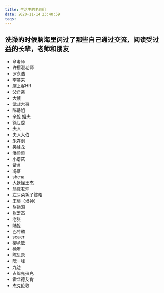 ```yaml
---
title: 生活中的老师们
date: 2020-11-14 23:40:59
tags:
---
```

洗澡的时候脑海里闪过了那些自己通过交流，阅读受过益的长辈，老师和朋友
-
- 章老师
- 许樱淑老师
- 罗永浩
- 李笑来
- 座上客HR
- 父母亲
- 大姨
- 武超大哥
- 陈静姐
- 亲姐 姐夫
- 徐世委
- 夫人
- 夫人大伯
- 朱存剑
- 吴旭龙
- 潘梁梁
- 小蘑菇
- 黄总
- 冯唐
- shena
- 大妖怪王杰
- 翁恺老师
- 左耳朵耗子陈皓
- 王垠（垠神）
- 张驰源
- 张宏杰
- 老张
- 陆姐
- 巴特勒
- scaler
- 柳承敏
- 徐宥
- 陈思录
- 阮一峰
- 九边
- 吉姆克拉克
- 霍华德艾肯
- 杰克伦敦
